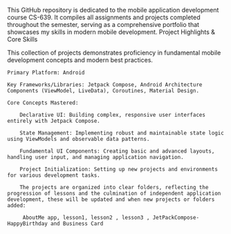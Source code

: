 This GitHub repository is dedicated to the mobile application development course CS-639. It compiles all assignments and projects completed throughout the semester, serving as a comprehensive portfolio that showcases my skills in modern mobile development.
Project Highlights & Core Skills

This collection of projects demonstrates proficiency in fundamental mobile development concepts and modern best practices.

    Primary Platform: Android

    Key Frameworks/Libraries: Jetpack Compose, Android Architecture Components (ViewModel, LiveData), Coroutines, Material Design.

    Core Concepts Mastered:

        Declarative UI: Building complex, responsive user interfaces entirely with Jetpack Compose.

        State Management: Implementing robust and maintainable state logic using ViewModels and observable data patterns.

        Fundamental UI Components: Creating basic and advanced layouts, handling user input, and managing application navigation.

        Project Initialization: Setting up new projects and environments for various development tasks.

        The projects are organized into clear folders, reflecting the progression of lessons and the culmination of independent application development, these will be updated and when new projects or folders added:

         AboutMe app, lesson1, lesson2 , lesson3 , JetPackCompose-HappyBirthday and Business Card 
